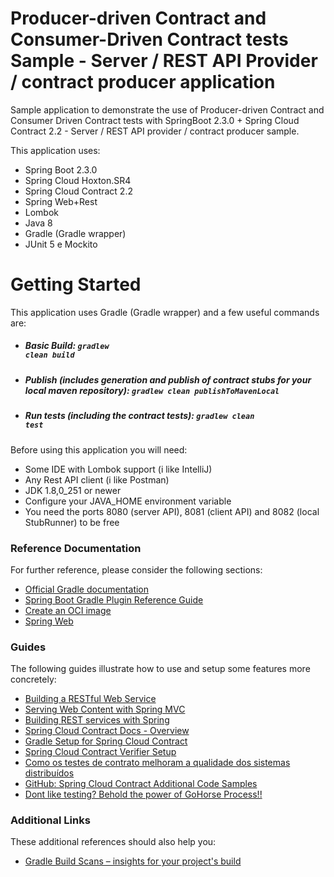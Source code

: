 # Producer-driven Contract and Consumer-Driven Contract tests Sample - Server / REST API Provider / contract producer application
Sample application to demonstrate the use of Producer-driven Contract and Consumer Driven Contract tests with SpringBoot 2.3.0 + Spring Cloud Contract 2.2 - Server / REST API provider / contract producer sample.

This application uses:

- Spring Boot 2.3.0
- Spring Cloud Hoxton.SR4
- Spring Cloud Contract 2.2
- Spring Web+Rest
- Lombok
- Java 8
- Gradle (Gradle wrapper)
- JUnit 5 e Mockito

# Getting Started
This application uses Gradle (Gradle wrapper) and a few useful commands are:

- ##### Basic Build: <code>gradlew clean build</code>
- ##### Publish (includes generation and publish of contract stubs for your local maven repository): <code>gradlew clean publishToMavenLocal</code>
- ##### Run tests (including the contract tests): <code>gradlew clean test</code>

Before using this application you will need:

- Some IDE with Lombok support (i like IntelliJ)
- Any Rest API client (i like Postman)
- JDK 1.8,0_251 or newer
- Configure your JAVA_HOME environment variable
- You need the ports 8080 (server API), 8081 (client API) and 8082 (local StubRunner) to be free

### Reference Documentation
For further reference, please consider the following sections:

* [Official Gradle documentation](https://docs.gradle.org)
* [Spring Boot Gradle Plugin Reference Guide](https://docs.spring.io/spring-boot/docs/2.3.0.RELEASE/gradle-plugin/reference/html/)
* [Create an OCI image](https://docs.spring.io/spring-boot/docs/2.3.0.RELEASE/gradle-plugin/reference/html/#build-image)
* [Spring Web](https://docs.spring.io/spring-boot/docs/2.3.0.RELEASE/reference/htmlsingle/#boot-features-developing-web-applications)

### Guides
The following guides illustrate how to use and setup some features more concretely:

* [Building a RESTful Web Service](https://spring.io/guides/gs/rest-service/)
* [Serving Web Content with Spring MVC](https://spring.io/guides/gs/serving-web-content/)
* [Building REST services with Spring](https://spring.io/guides/tutorials/bookmarks/)
* [Spring Cloud Contract Docs - Overview](https://spring.io/projects/spring-cloud-contract#overview)
* [Gradle Setup for Spring Cloud Contract](https://cloud.spring.io/spring-cloud-contract/reference/html/gradle-project.html)
* [Spring Cloud Contract Verifier Setup](https://cloud.spring.io/spring-cloud-contract/spring-cloud-contract.html#_spring_cloud_contract_verifier_setup)
* [Como os testes de contrato melhoram a qualidade dos sistemas distribuídos](https://www.infoq.com/br/articles/contract-testing-spring-cloud-contract/)
* [GitHub: Spring Cloud Contract Additional Code Samples](https://github.com/spring-cloud-samples/spring-cloud-contract-samples)
* [Dont like testing? Behold the power of GoHorse Process!!](https://gohorseprocess.com.br/)

### Additional Links
These additional references should also help you:

* [Gradle Build Scans – insights for your project's build](https://scans.gradle.com#gradle)


